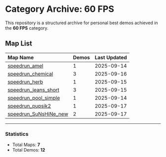 # Category Archive: 60 FPS

This repository is a structured archive for personal best demos achieved in the **60 FPS** category.

## Map List

| Map Name | Demos | Last Updated |
| :--- | :---- | :--- |
| [speedrun_amel](./speedrun_amel) | 1 | 2025-09-14 |
| [speedrun_chemical](./speedrun_chemical) | 3 | 2025-09-16 |
| [speedrun_herb](./speedrun_herb) | 1 | 2025-09-15 |
| [speedrun_jeans_short](./speedrun_jeans_short) | 3 | 2025-09-15 |
| [speedrun_pool_simple](./speedrun_pool_simple) | 1 | 2025-09-14 |
| [speedrun_pupsik2](./speedrun_pupsik2) | 1 | 2025-09-17 |
| [speedrun_SuNsHiNe_new](./speedrun_SuNsHiNe_new) | 2 | 2025-09-17 |

---

### Statistics
- Total Maps: **7**
- Total Demos: **12**